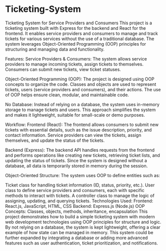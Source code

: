 # Ticketing-System


Ticketing System for Service Providers and Consumers
This project is a ticketing system built with Express for the backend and React for the frontend. It enables service providers and consumers to manage and track tickets for various services without the use of a traditional database. The system leverages Object-Oriented Programming (OOP) principles for structuring and managing data and functionality.

Features:
Service Providers & Consumers: The system allows service providers to manage incoming tickets, assign tickets to themselves. Consumers can submit new tickets, view ticket statuses.

Object-Oriented Programming (OOP): The project is designed using OOP concepts to organize the code. Classes and objects are used to represent tickets, users (service providers and consumers), and their actions. The use of OOP helps ensure clean, modular, and maintainable code.

No Database: Instead of relying on a database, the system uses in-memory storage to manage tickets and users. This approach simplifies the system and makes it lightweight, suitable for small-scale or demo purposes.

Workflow:
Frontend (React): The frontend allows consumers to submit new tickets with essential details, such as the issue description, priority, and contact information. Service providers can view the tickets, assign themselves, and update the status of the tickets.

Backend (Express): The backend API handles requests from the frontend and performs operations like creating new tickets, retrieving ticket lists, and updating the status of tickets. Since the system is designed without a database, all data is temporarily stored in memory during the session.

Object-Oriented Structure: The system uses OOP to define entities such as:

Ticket class for handling ticket information (ID, status, priority, etc.).
User class to define service providers and consumers, each with specific methods to interact with tickets.
A controller class to manage the logic of assigning, updating, and querying tickets.
Technologies Used:
Frontend: React.js, JavaScript, HTML, CSS
Backend: Express.js (Node.js)
OOP Concepts: Classes, objects, methods, inheritance, encapsulation
This project demonstrates how to build a simple ticketing system with modern web development technologies using OOP principles for structure and logic. By not relying on a database, the system is kept lightweight, offering a clear example of how state can be managed in memory. This system could be further expanded by integrating a database or adding more advanced features such as user authentication, ticket prioritization, and notifications.
